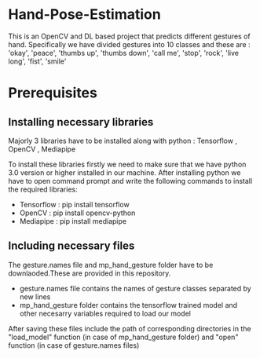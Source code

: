 # Hand-Pose-Estimation
This is an OpenCV and DL based project that predicts different gestures of hand.
Specifically we have divided gestures into 10 classes and these are : 'okay', 'peace', 'thumbs up', 'thumbs down', 'call me', 'stop', 'rock', 'live long', 'fist', 'smile'

# Prerequisites

## Installing necessary libraries
Majorly 3 libraries have to be installed along with python : Tensorflow , OpenCV , Mediapipe

To install these libraries firstly we need to make sure that we have python 3.0 version or higher installed in our machine.
After installing python we have to open command prompt and write the following commands to install the required libraries:
* Tensorflow : pip install tensorflow
* OpenCV : pip install opencv-python
* Mediapipe : pip install mediapipe

## Including necessary files
The gesture.names file and mp_hand_gesture folder have to be downlaoded.These are provided in this repository.
* gesture.names file contains the names of gesture classes separated by new lines
* mp_hand_gesture folder contains the tensorflow trained model and other necesarry variables required to load our model

After saving these files include the path of corresponding directories in the "load_model" function (in case of mp_hand_gesture folder) and "open" function (in case of gesture.names files)

